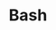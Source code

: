 ---
title: Bash
lastmod: 2023-03-24
weight: 4
draft: false
summary: cheat sheet for Bash scripting.
---